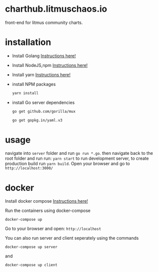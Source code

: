 # charthub.litmuschaos.io  
front-end for litmus community charts.

# installation
- Install Golang [Instructions here!](https://golang.org/doc/install)
- Install NodeJS,npm [Instructions here!](https://nodejs.org/en/download/current/)
- Install yarn [Instructions here!](https://yarnpkg.com/en/docs/install)
- install NPM packages

    ```bash
    yarn install
    ```
- install Go server dependencies

    ```bash
    go get github.com/gorilla/mux
    ```

    ```bash
    go get gopkg.in/yaml.v3
    ```
# usage
navigate into `server` folder and run `go run *.go`. then navigate back to the root folder and run run: `yarn start` to run development server,
to create production build run `yarn build`. Open your browser and go to `http://localhost:3000/`

# docker

Install docker compose [Instructions here!](https://docs.docker.com/compose/install/)

Run the containers using docker-compose

```docker-compose up```

Go to your browser and open: `http://localhost`

You can also run server and client seperately using the commands

```docker-compose up server```

and

```docker-compose up client```